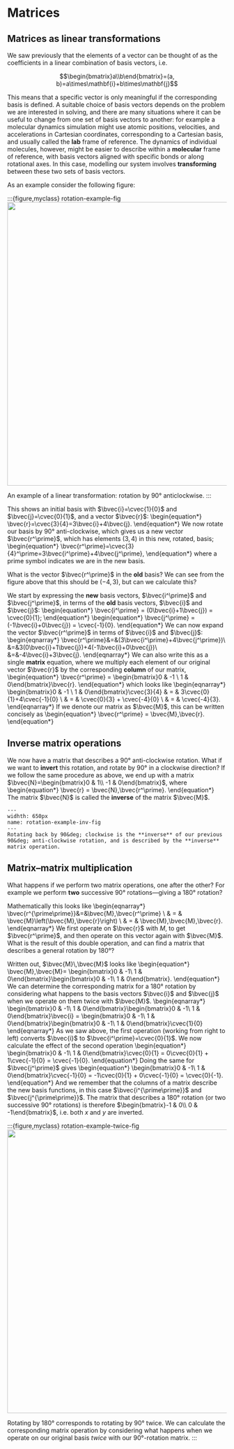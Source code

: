 # Matrices

## Matrices as linear transformations

We saw previously that the elements of a vector can be thought of as the coefficients in a linear combination of basis vectors, i.e. 

$$\begin{bmatrix}a\\b\end{bmatrix}=(a, b)=a\times\mathbf{i}+b\times\mathbf{j}$$

This means that a specific vector is only meaningful if the corresponding basis is defined. A suitable choice of basis vectors depends on the problem we are interested in solving, and there are many situations where it can be useful to change from one set of basis vectors to another: for example a molecular dynamics simulation might use atomic positions, velocities, and accelerations in Cartesian coordinates, corresponding to a Cartesian basis, and usually called the **lab** frame of reference. The dynamics of individual molecules, however, might be easier to describe within a **molecular** frame of reference, with basis vectors aligned with specific bonds or along rotational axes. In this case, modelling our system involves **transforming** between these two sets of basis vectors.

As an example consider the following figure:

:::{figure,myclass} rotation-example-fig
<img src="https://github.com/pythoninchemistry/ch40208/raw/master/CH40208/comp_chem_methods/figures/vectors_and_matrices/rotation_example.svg" width="650px" /> 

An example of a linear transformation: rotation by 90&deg; anticlockwise.
:::

This shows an initial basis with $\bvec{i}=\cvec{1}{0}$ and $\bvec{j}=\cvec{0}{1}$, and a vector $\bvec{r}$:
\begin{equation*}
\bvec{r}=\cvec{3}{4}=3\bvec{i}+4\bvec{j}. 
\end{equation*}
We now rotate our basis by 90&deg; anti-clockwise, which gives us a new vector $\bvec{r^\prime}$, which has elements $(3,4)$ in this new, rotated, basis;
\begin{equation*}
\bvec{r^\prime}=\cvec{3}{4}^\prime=3\bvec{i^\prime}+4\bvec{j^\prime},
\end{equation*}
where a prime symbol indicates we are in the new basis.

What is the vector $\bvec{r^\prime}$ in the **old** basis? We can see from the figure above that this should be $(-4,3)$, but can we calculate this?

We start by expressing the **new** basis vectors, $\bvec{i^\prime}$ and $\bvec{j^\prime}$, in terms of the **old** basis vectors, $\bvec{i}$ and $\bvec{j}$:
\begin{equation*}
\bvec{i^\prime} = (0\bvec{i}+1\bvec{j}) = \cvec{0}{1};
\end{equation*}
\begin{equation*}
\bvec{j^\prime} = (-1\bvec{i}+0\bvec{j}) = \cvec{-1}{0}.
\end{equation*}
We can now expand the vector $\bvec{r^\prime}$ in terms of $\bvec{i}$ and $\bvec{j}$:
\begin{eqnarray*}
\bvec{r^\prime}&=&(3\bvec{i^\prime}+4\bvec{j^\prime})\\
               &=&3(0\bvec{i}+1\bvec{j})+4(-1\bvec{i}+0\bvec{j})\\
               &=&-4\bvec{i}+3\bvec{j}.
\end{eqnarray*}
We can also write this as a single **matrix** equation, where we multiply each element of our original vector $\bvec{r}$ by the corresponding **column** of our matrix,
\begin{equation*}
\bvec{r^\prime} = \begin{bmatrix}0 & -1 \\ 1 & 0\end{bmatrix}\bvec{r}.
\end{equation*}
which looks like
\begin{eqnarray*}
\begin{bmatrix}0 & -1 \\ 1 & 0\end{bmatrix}\cvec{3}{4} & = & 3\cvec{0}{1}+4\cvec{-1}{0} \\
  & = & \cvec{0}{3} + \cvec{-4}{0} \\
  & = & \cvec{-4}{3}.
\end{eqnarray*}
If we denote our matrix as $\bvec{M}$, this can be written concisely as
\begin{equation*}
\bvec{r^\prime} = \bvec{M}\,\bvec{r}.
\end{equation*}

## Inverse matrix operations

We now have a matrix that describes a 90&deg; anti-clockwise rotation. What if we want to **invert** this rotation, and rotate by 90&deg; in a clockwise direction? If we follow the same procedure as above, we end up with a matrix $\bvec{N}=\begin{bmatrix}0 & 1\\ -1 & 0\end{bmatrix}$, where
\begin{equation*}
\bvec{r} = \bvec{N}\,\bvec{r^\prime}.
\end{equation*}
The matrix $\bvec{N}$ is called the **inverse** of the matrix $\bvec{M}$.

```{figure} ./figures/vectors_and_matrices/rotation_example_inv.svg 
---
widhth: 650px
name: rotation-example-inv-fig
---
Rotating back by 90&deg; clockwise is the **inverse** of our previous 90&deg; anti-clockwise rotation, and is described by the **inverse** matrix operation.
```

## Matrix&ndash;matrix multiplication

What happens if we perform two matrix operations, one after the other? For example we perform **two** successive 90&deg; rotations&mdash;giving a 180&deg; rotation?

Mathematically this looks like
\begin{eqnarray*}
\bvec{r^{\prime\prime}}&=&\bvec{M}\,\bvec{r^\prime} \\
& = & \bvec{M}\left(\bvec{M}\,\bvec{r}\right) \\
& = & \bvec{M}\,\bvec{M}\,\bvec{r}.
\end{eqnarray*}
We first operate on $\bvec{r}$ with $M$, to get $\bvec{r^\prime}$, and then operate on this vector again with $\bvec{M}$. What is the result of this double operation, and can find a matrix that describes a general rotation by 180&deg;?

Written out, $\bvec{M}\,\bvec{M}$ looks like
\begin{equation*}
\bvec{M}\,\bvec{M}= \begin{bmatrix}0 & -1\\ 1 & 0\end{bmatrix}\begin{bmatrix}0 & -1\\ 1 & 0\end{bmatrix}.
\end{equation*}
We can determine the corresponding matrix for a 180&deg; rotation by considering what happens to the basis vectors $\bvec{i}$ and $\bvec{j}$ when we operate on them twice with $\bvec{M}$.
\begin{eqnarray*}
\begin{bmatrix}0 & -1\\ 1 & 0\end{bmatrix}\begin{bmatrix}0 & -1\\ 1 & 0\end{bmatrix}\bvec{i} = \begin{bmatrix}0 & -1\\ 1 & 0\end{bmatrix}\begin{bmatrix}0 & -1\\ 1 & 0\end{bmatrix}\cvec{1}{0}
\end{eqnarray*}
As we saw above, the first operation (working from right to left) converts $\bvec{i}$ to $\bvec{i^\prime}=\cvec{0}{1}$. We now calculate the effect of the second operation
\begin{equation*}
\begin{bmatrix}0 & -1\\ 1 & 0\end{bmatrix}\cvec{0}{1} = 0\cvec{0}{1} + 1\cvec{-1}{0} = \cvec{-1}{0}.
\end{equation*}
Doing the same for $\bvec{j^\prime}$ gives
\begin{equation*}
\begin{bmatrix}0 & -1\\ 1 & 0\end{bmatrix}\cvec{-1}{0} = -1\cvec{0}{1} + 0\cvec{-1}{0} = \cvec{0}{-1}.
\end{equation*}
And we remember that the columns of a matrix describe the new basis functions, in this case $\bvec{i^{\prime\prime}}$ and $\bvec{j^{\prime\prime}}$. The matrix that describes a 180&deg; rotation (or two successive 90&deg; rotations) is therefore $\begin{bmatrix}-1 & 0\\ 0 & -1\end{bmatrix}$, i.e. both $x$ and $y$ are inverted.

:::{figure,myclass} rotation-example-twice-fig
<img src="https://github.com/pythoninchemistry/ch40208/raw/master/CH40208/comp_chem_methods/figures/vectors_and_matrices/rotation_example_twice.svg" width="650px" /> 

Rotating by 180&deg; corresponds to rotating by 90&deg; twice. We can calculate the corresponding matrix operation by considering what happens when we operate on our original basis *twice* with our 90&deg;-rotation matrix.
:::
